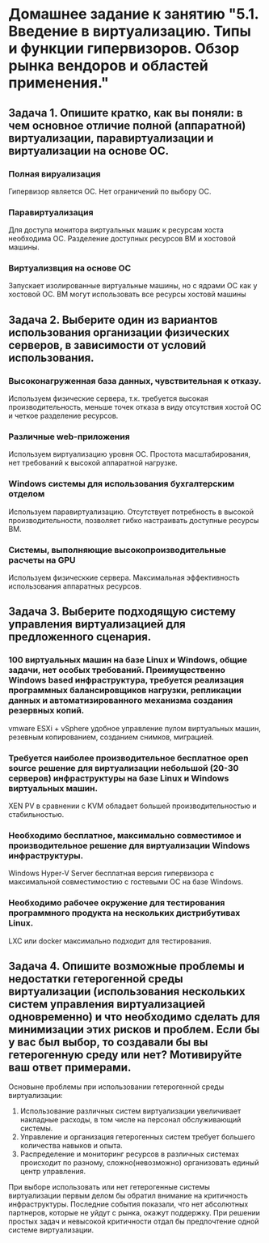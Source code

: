 # Домашнее задание к занятию "5.1. Введение в виртуализацию. Типы и функции гипервизоров. Обзор рынка вендоров и областей применения."

## Задача 1. Опишите кратко, как вы поняли: в чем основное отличие полной (аппаратной) виртуализации, паравиртуализации и виртуализации на основе ОС.

### Полная вируализация
Гипервизор является ОС. Нет ограничений по выбору ОС.

### Паравиртуализация
Для доступа монитора виртуальных машик к ресурсам хоста необходима ОС. Разделение доступных ресурсов ВМ и хостовой машины.

### Виртуализвция на основе ОС
Запускает изолированные виртуальные машины, но с ядрами ОС как у хостовой ОС. ВМ могут использовать все ресурсы хостовй машины

## Задача 2. Выберите один из вариантов использования организации физических серверов, в зависимости от условий использования.

### Высоконагруженная база данных, чувствительная к отказу.
Используем физические сервера, т.к. требуется высокая производительность, меньше точек отказа в виду отсутствия хостой ОС и четкое разделение ресурсов.

### Различные web-приложения
Используем виртуализацию уровня ОС. Простота масштабирования, нет требований к высокой аппаратной нагрузке. 

### Windows системы для использования бухгалтерским отделом
Используем паравиртуализацию. Отсутствует потребность в высокой производительности, позволяет гибко настраивать доступные ресурсы ВМ. 

### Системы, выполняющие высокопроизводительные расчеты на GPU
Используем физическкие сервера. Максимальная эффективность использования аппаратных ресурсов.

## Задача 3. Выберите подходящую систему управления виртуализацией для предложенного сценария.

### 100 виртуальных машин на базе Linux и Windows, общие задачи, нет особых требований. Преимущественно Windows based инфраструктура, требуется реализация программных балансировщиков нагрузки, репликации данных и автоматизированного механизма создания резервных копий.
vmware ESXi + vSphere удобное управление пулом виртуальных машин, резевным копированием, созданием снимков, миграцией.

### Требуется наиболее производительное бесплатное open source решение для виртуализации небольшой (20-30 серверов) инфраструктуры на базе Linux и Windows виртуальных машин.
XEN PV в сравнении с KVM обладает большей производительностью и стабильностью.

### Необходимо бесплатное, максимально совместимое и производительное решение для виртуализации Windows инфраструктуры.
Windows Hyper-V Server бесплатная версия гипервизора с максимальной совместимостию с гостевыми ОС на базе Windows.

### Необходимо рабочее окружение для тестирования программного продукта на нескольких дистрибутивах Linux.
LXC или docker максимально подходит для тестирования.

## Задача 4. Опишите возможные проблемы и недостатки гетерогенной среды виртуализации (использования нескольких систем управления виртуализацией одновременно) и что необходимо сделать для минимизации этих рисков и проблем. Если бы у вас был выбор, то создавали бы вы гетерогенную среду или нет? Мотивируйте ваш ответ примерами.
Основыне проблемы при использовании гетерогенной среды виртуализации:
1. Использование различных систем виртуализации увеличивает накладные расходы, в том числе на персонал обслуживающий системы.
2. Управление и организация гетерогенных систем требует большего количества навыков и опыта.
3. Распределение и мониторинг ресурсов в различных системах происходит по разному, сложно(невозможно) организовать единый центр управления. 

При выборе использовать или нет гетерогенные системы виртуализации первым делом бы обратил внимание на критичность инфраструктуры. Последние события показали, что нет абсолютных партнеров, которые не уйдут с рынка, окажут поддержку.
При решении простых задач и невысокой критичности отдал бы предпочтение одной системе виртуализации.
